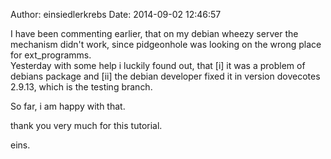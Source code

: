 Author: einsiedlerkrebs
Date: 2014-09-02 12:46:57

I have been commenting earlier, that on my debian wheezy server the mechanism didn't work, since pidgeonhole was looking on the wrong place for ext_programms.  
Yesterday with some help i luckily found out, that [i] it was a problem of debians package and [ii] the debian developer fixed it in version dovecotes 2.9.13, which is the testing branch. 

So far, i am happy with that. 

thank you very much for this tutorial. 

eins.
